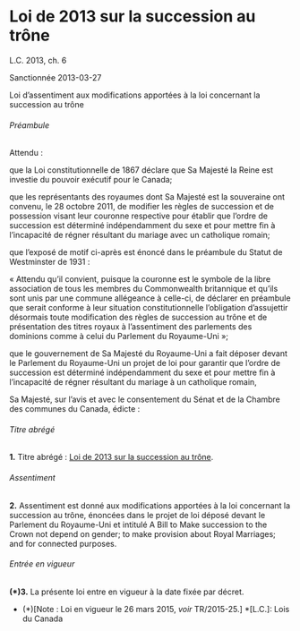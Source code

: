 # Loi de 2013 sur la succession au trône

L.C. 2013, ch. 6

Sanctionnée 2013-03-27

Loi d’assentiment aux modifications apportées à la loi concernant la succession au trône

###### Préambule

Attendu :

que la Loi constitutionnelle de 1867 déclare que Sa Majesté la Reine est investie du pouvoir exécutif pour le Canada;

que les représentants des royaumes dont Sa Majesté est la souveraine ont convenu, le 28 octobre 2011, de modifier les règles de succession et de possession visant leur couronne respective pour établir que l’ordre de succession est déterminé indépendamment du sexe et pour mettre fin à l’incapacité de régner résultant du mariage avec un catholique romain;

que l’exposé de motif ci-après est énoncé dans le préambule du Statut de Westminster de 1931 :

« Attendu qu’il convient, puisque la couronne est le symbole de la libre association de tous les membres du Commonwealth britannique et qu’ils sont unis par une commune allégeance à celle-ci, de déclarer en préambule que serait conforme à leur situation constitutionnelle l’obligation d’assujettir désormais toute modification des règles de succession au trône et de présentation des titres royaux à l’assentiment des parlements des dominions comme à celui du Parlement du Royaume-Uni »;

que le gouvernement de Sa Majesté du Royaume-Uni a fait déposer devant le Parlement du Royaume-Uni un projet de loi pour garantir que l’ordre de succession est déterminé indépendamment du sexe et pour mettre fin à l’incapacité de régner résultant du mariage à un catholique romain,

Sa Majesté, sur l’avis et avec le consentement du Sénat et de la Chambre des communes du Canada, édicte :

###### Titre abrégé

**1.** Titre abrégé : [Loi de 2013 sur la succession au trône](/canada/fra/lois/S/S-23.5.md).

###### Assentiment

**2.** Assentiment est donné aux modifications apportées à la loi concernant la succession au trône, énoncées dans le projet de loi déposé devant le Parlement du Royaume-Uni et intitulé A Bill to Make succession to the Crown not depend on gender; to make provision about Royal Marriages; and for connected purposes.

###### Entrée en vigueur

**(*)3.** La présente loi entre en vigueur à la date fixée par décret.

  * (*)[Note : Loi en vigueur le 26 mars 2015, _voir_ TR/2015-25.]
  *[L.C.]: Lois du Canada
